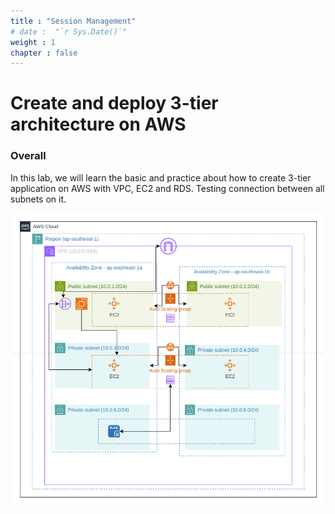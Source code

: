 ```yaml
---
title : "Session Management"
# date :  "`r Sys.Date()`" 
weight : 1 
chapter : false
---
```

# Create and deploy 3-tier architecture on AWS

### Overall
In this lab, we will learn the basic and practice about how to create 3-tier application on AWS with VPC, EC2 and RDS. Testing connection between all subnets on it.


![3-tier Architecture](/images/architect.png) 

